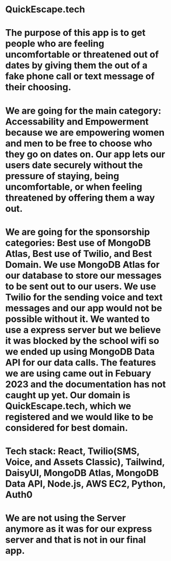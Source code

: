 # QuickEscape.tech

# The purpose of this app is to get people who are feeling uncomfortable or threatened out of dates by giving them the out of a fake phone call or text message of their choosing. 

# We are going for the main category: Accessability and Empowerment because we are empowering women and men to be free to choose who they go on dates on. Our app lets our users date securely without the pressure of staying, being uncomfortable, or when feeling threatened by offering them a way out. 

# We are going for the sponsorship categories: Best use of MongoDB Atlas, Best use of Twilio, and Best Domain. We use MongoDB Atlas for our database to store our messages to be sent out to our users. We use Twilio for the sending voice and text messages and our app would not be possible without it. We wanted to use a express server but we believe it was blocked by the school wifi so we ended up using MongoDB Data API for our data calls. The features we are using came out in Febuary 2023 and the documentation has not caught up yet. Our domain is QuickEscape.tech, which we registered and we would like to be considered for best domain. 

# Tech stack: React, Twilio(SMS, Voice, and Assets Classic), Tailwind, DaisyUI, MongoDB Atlas, MongoDB Data API, Node.js, AWS EC2, Python, Auth0

# We are not using the Server anymore as it was for our express server and that is not in our final app. 
